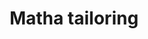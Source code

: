 ---
title: "Matha tailoring"
url: /kollam/matha-tailoring-matha-tailoringkanjiramalapunalur/
shop: Schneiderei
---